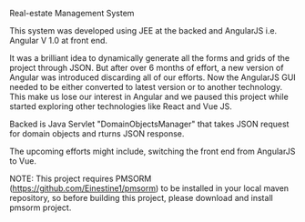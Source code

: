 Real-estate Management System 

This system was developed using JEE at the backed and AngularJS i.e. Angular V 1.0 at front end. 

It was a brilliant idea to dynamically generate all the forms and grids of the project through JSON. 
But after over 6 months of effort, a new version of Angular was introduced discarding all of our efforts.
Now the AngularJS GUI needed to be either converted to latest version or to another technology. 
This make us lose our interest in Angular and we paused this project while started exploring other technologies like React and Vue JS. 

Backed is Java Servlet "DomainObjectsManager" that takes JSON request for domain objects and rturns JSON response.

The upcoming efforts might include, switching the front end from AngularJS to Vue. 

NOTE: This project requires PMSORM (https://github.com/Einestine1/pmsorm) to be installed in your local maven repository, so before building this project, please download and install pmsorm project.

